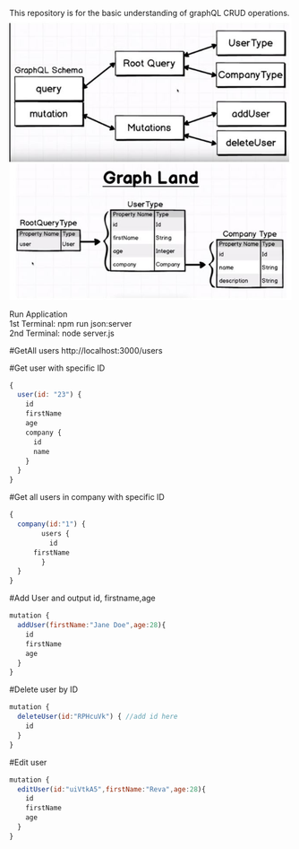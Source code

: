 This repository is for the basic understanding of graphQL CRUD operations.
![options](assets/options.JPG)
![options](assets/structure.JPG)

Run Application   
1st Terminal: npm run json:server  
2nd Terminal: node server.js  


#GetAll users
http://localhost:3000/users

#Get user with specific ID 
```js
{
  user(id: "23") {
    id
    firstName
    age
    company {
      id
      name
    }
  }
}
```

#Get all users in company with specific ID
```js
{
  company(id:"1") {
		users {
		  id
      firstName
		}
  }
}
```

#Add User and output id, firstname,age
```js
mutation {
  addUser(firstName:"Jane Doe",age:28){
    id
    firstName
    age
  }
}
```

#Delete user by ID
```js
mutation {
  deleteUser(id:"RPHcuVk") { //add id here
    id
  } 
}
```

#Edit user
```js
mutation {
  editUser(id:"uiVtkA5",firstName:"Reva",age:28){
    id
    firstName
    age
  }
}
```
